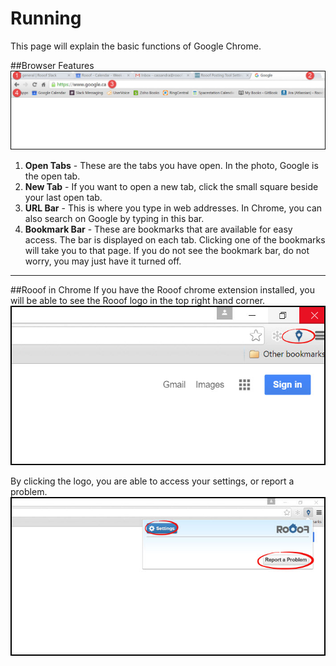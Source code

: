 # Running

This page will explain the basic functions of Google Chrome.

##Browser Features
![](chrome1.jpg)

1. **Open Tabs** - These are the tabs you have open. In the photo, Google is the open tab.
2. **New Tab** - If you want to open a new tab, click the small square beside your last open tab.
3. **URL Bar** - This is where you type in web addresses. In Chrome, you can also search on Google by typing in this bar.
4. **Bookmark Bar** - These are bookmarks that are available for easy access. The bar is displayed on each tab. Clicking one of the bookmarks will take you to that page. If you do not see the bookmark bar, do not worry, you may just have it turned off.<br>

---

##Rooof in Chrome
If you have the Rooof chrome extension installed, you will be able to see the Rooof logo in the top right hand corner.
![](chrome2.jpg)

By clicking the logo, you are able to access your settings, or report a problem.
![](chrome3.jpg)